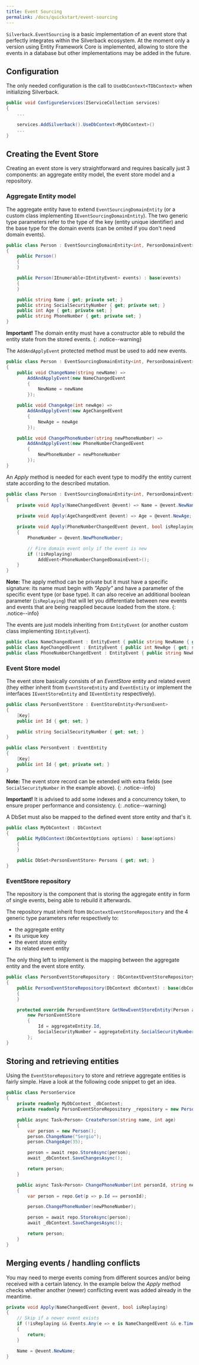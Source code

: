 ```yaml
---
title: Event Sourcing
permalink: /docs/quickstart/event-sourcing
---
```


`Silverback.EventSourcing` is a basic implementation of an event store that perfectly integrates within the Silverback ecosystem. At the moment only a version using Entity Framework Core is implemented, allowing to store the events in a database but other implementations may be added in the future.

## Configuration

The only needed configuration is the call to `UseDbContext<TDbContext>` when initializing Silverback.

```c#
public void ConfigureServices(IServiceCollection services)
{
    ...

    services.AddSilverback().UseDbContext<MyDbContext>()
    ...
}
```

## Creating the Event Store

Creating an event store is very straightforward and requires basically just 3 components: an aggregate entity model, the event store model and a repository.

### Aggregate Entity model

The aggregate entity have to extend `EventSourcingDomainEntity` (or a custom class implementing `IEventSourcingDomainEntity`).
The two generic type parameters refer to the type of the key (entity unique identifier) and the base type for the domain events (can be omited if you don't need domain events).

```c#
public class Person : EventSourcingDomainEntity<int, PersonDomainEvent>
{
    public Person()
    {
    }

    public Person(IEnumerable<IEntityEvent> events) : base(events)
    {
    }

    public string Name { get; private set; }
    public string SocialSecurityNumber { get; private set; }
    public int Age { get; private set; }
    public string PhoneNumber { get; private set; }
}
```

**Important!** The domain entity must have a constructor able to rebuild the entity state from the stored events.
{: .notice--warning}

The `AddAndApplyEvent` protected method must be used to add new events.

```c#
public class Person : EventSourcingDomainEntity<int, PersonDomainEvent>
{
    public void ChangeName(string newName) =>
        AddAndApplyEvent(new NameChangedEvent
        {
            NewName = newName
        });

    public void ChangeAge(int newAge) =>
        AddAndApplyEvent(new AgeChangedEvent
        {
            NewAge = newAge
        });

    public void ChangePhoneNumber(string newPhoneNumber) =>
        AddAndApplyEvent(new PhoneNumberChangedEvent
        {
            NewPhoneNumber = newPhoneNumber
        });
}
```

An _Apply_ method is needed for each event type to modify the entity current state according to the described mutation.

```c#
public class Person : EventSourcingDomainEntity<int, PersonDomainEvent>
{
    private void Apply(NameChangedEvent @event) => Name = @event.NewName;
 
    private void Apply(AgeChangedEvent @event) => Age = @event.NewAge;

    private void Apply(PhoneNumberChangedEvent @event, bool isReplaying)
    {
        PhoneNumber = @event.NewPhoneNumber;

        // Fire domain event only if the event is new
        if (!isReplaying)
            AddEvent<PhoneNumberChangedDomainEvent>();
    }
}
```

**Note:** The apply method can be private but it must have a specific signature: its name must begin with _"Apply"_ and have a parameter of the specific event type (or base type).
It can also receive an additional boolean parameter (`isReplaying`) that will let you differentiate between new events and events that are being reapplied because loaded from the store.
{: .notice--info}

The events are just models inheriting from `EntityEvent` (or another custom class implementing `IEntityEvent`).

```c#
public class NameChangedEvent : EntityEvent { public string NewName { get; set; } }
public class AgeChangedEvent : EntityEvent { public int NewAge { get; set; } }
public class PhoneNumberChangedEvent : EntityEvent { public string NewPhoneNumber { get; set; } }
```

### Event Store model

The event store basically consists of an _EventStore_ entity and related event (they either inherit from `EventStoreEntity` and `EventEntity` or implement the interfaces `IEventStoreEntity` and `IEventEntity` respectively).

```c#
public class PersonEventStore : EventStoreEntity<PersonEvent>
{
    [Key]
    public int Id { get; set; }

    public string SocialSecurityNumber { get; set; }
}

public class PersonEvent : EventEntity
{
    [Key]
    public int Id { get; private set; }
}
```

**Note:** The event store record can be extended with extra fields (see `SocialSecurityNumber` in the example above).
{: .notice--info}

**Important!** It is advised to add some indexes and a concurrency token, to ensure proper performance and consistency.
{: .notice--warning}

A DbSet must also be mapped to the defined event store entity and that's it.

```c#
public class MyDbContext : DbContext
{
    public MyDbContext(DbContextOptions options) : base(options)
    {
    }

    public DbSet<PersonEventStore> Persons { get; set; }
}
```

### EventStore repository

The repository is the component that is storing the aggregate entity in form of single events, being able to rebuild it afterwards.

The repository must inherit from `DbContextEventStoreRepository` and the 4 generic type parameters refer respectively to:
* the aggregate entity
* its unique key
* the event store entity
* its related event entity

The only thing left to implement is the mapping between the aggregate entity and the event store entity.

```c#
public class PersonEventStoreRepository : DbContextEventStoreRepository<Person, int, PersonEventStore, PersonEvent>
{
    public PersonEventStoreRepository(DbContext dbContext) : base(dbContext)
    {
    }

    protected override PersonEventStore GetNewEventStoreEntity(Person aggregateEntity) =>
        new PersonEventStore
        {
            Id = aggregateEntity.Id,
            SocialSecurityNumber = aggregateEntity.SocialSecurityNumber
        };
}
```

## Storing and retrieving entities

Using the `EventStoreRepository` to store and retrieve aggregate entities is fairly simple. Have a look at the following code snippet to get an idea.

```c#
public class PersonService
{
    private readonly MyDbContext _dbContext;
    private readonly PersonEventStoreRepository _repository = new PersonEventStoreRepository(_dbContext);

    public async Task<Person> CreatePerson(string name, int age)
    {
        var person = new Person();
        person.ChangeName("Sergio");
        person.ChangeAge(35);

        person = await repo.StoreAsync(person);
        await _dbContext.SaveChangesAsync();

        return person;
    }

    public async Task<Person> ChangePhoneNumber(int personId, string newPhoneNumber)
    {
        var person = repo.Get(p => p.Id == personId);

        person.ChangePhoneNumber(newPhoneNumber);

        person = await repo.StoreAsync(person);
        await _dbContext.SaveChangesAsync();

        return person;
    }
}
```

## Merging events / handling conflicts

You may need to merge events coming from different sources and/or being received with a certain latency. In the example below the _Apply_ method checks whether another (newer) conflicting event was added already in the meantime.

```c#
private void Apply(NameChangedEvent @event, bool isReplaying)
{
    // Skip if a newer event exists
    if (!isReplaying && Events.Any(e => e is NameChangedEvent && e.Timestamp > @event.Timestamp))
    {
        return;
    }

    Name = @event.NewName;
}
```

